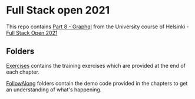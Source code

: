# Full Stack open 2021

This repo contains [Part 8 - Graphql](https://fullstackopen.com/en/part8) from the University course of Helsinki - [Full Stack Open 2021](https://fullstackopen.com/en/)

## Folders

[Exercises](./Exercises) contains the training exercises 
which are provided at the end of each chapter.

[FollowAlong](./FollowAlong) folders contain the demo code
provided in the chapters to get an understanding of
what's happening.
